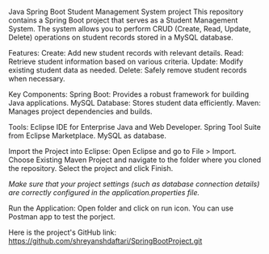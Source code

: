 Java Spring Boot Student Management System project
This repository contains a Spring Boot project that serves as a Student Management System. The system allows you to perform CRUD (Create, Read, Update, Delete) operations on student records stored in a MySQL database.

Features:
Create: Add new student records with relevant details.
Read: Retrieve student information based on various criteria.
Update: Modify existing student data as needed.
Delete: Safely remove student records when necessary.

Key Components:
Spring Boot: Provides a robust framework for building Java applications.
MySQL Database: Stores student data efficiently.
Maven: Manages project dependencies and builds.

Tools:
Eclipse IDE for Enterprise Java and Web Developer.
Spring Tool Suite from Eclipse Marketplace.
MySQL as database.

Import the Project into Eclipse:
Open Eclipse and go to File > Import.
Choose Existing Maven Project and navigate to the folder where you cloned the repository.
Select the project and click Finish.

*Make sure that your project settings (such as database connection details) are correctly configured in the application.properties file.*

Run the Application:
Open folder and click on run icon.
You can use Postman app to test the porject.

Here is the project's GitHub link:
https://github.com/shreyanshdaftari/SpringBootProject.git
